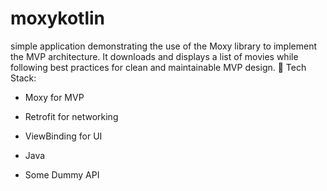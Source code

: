 # moxykotlin
 simple application demonstrating the use of the Moxy library to implement the MVP architecture.
 It downloads and displays a list of movies while following best practices for clean and maintainable MVP design.
🧱 Tech Stack:
- Moxy for MVP

- Retrofit for networking

- ViewBinding for UI

- Java

- Some Dummy API 
